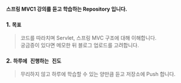 #### 스프링 MVC1 강의를 듣고 학습하는 Repository 입니다.

### 1. `목표`
> 코드를 따라치며 Servlet, 스프링 MVC 구조에 대해 이해합니다. <br>
> 궁금증이 있다면 메모한 뒤 블로그 업로드를 고려합니다.

### 2. `하루에 진행하는 진도` 
> 무리하지 않고 하루에 학습할 수 있는 양만큼 듣고 저장소에 Push 합니다. <br>

